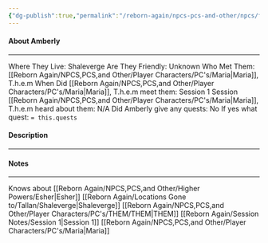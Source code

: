 ```yaml
---
{"dg-publish":true,"permalink":"/reborn-again/npcs-pcs-and-other/npcs/friendly/amberly/"}
---
```



#### About Amberly
---
Where They Live: Shaleverge
Are They Friendly: Unknown
Who Met Them: [[Reborn Again/NPCS,PCS,and Other/Player Characters/PC's/Maria\|Maria]], T.h.e.m
When Did [[Reborn Again/NPCS,PCS,and Other/Player Characters/PC's/Maria\|Maria]], T.h.e.m meet them: Session 1
Session [[Reborn Again/NPCS,PCS,and Other/Player Characters/PC's/Maria\|Maria]], T.h.e.m heard about them: N/A
Did Amberly give any quests: No
	If yes what quest: `= this.quests`


#### Description


---

#### Notes
---
Knows about [[Reborn Again/NPCS,PCS,and Other/Higher Powers/Esher\|Esher]]
[[Reborn Again/Locations Gone to/Tallan/Shaleverge\|Shaleverge]]
[[Reborn Again/NPCS,PCS,and Other/Player Characters/PC's/THEM/THEM\|THEM]]
[[Reborn Again/Session Notes/Session 1\|Session 1]]
[[Reborn Again/NPCS,PCS,and Other/Player Characters/PC's/Maria\|Maria]]

